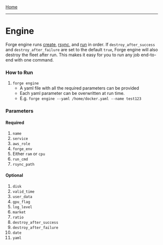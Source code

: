 [Home](index.md)

---

# Engine

Forge engine runs [create](create.md), [rsync](rsync.md), and [run](run.md) in order. If `destroy_after_success` and `destroy_after_failure` are set to the default `true`, Forge engine will also destroy the fleet after run. This makes it easy for you to run any job end-to-end with one command. 

### How to Run

1. `forge engine` 
	- A yaml file with all the required parameters can be provided
	- Each yaml parameter can be overwritten at run time.
	- E.g. `forge engine --yaml /home/docker.yaml --name test123`

### Parameters

#### Required 
1. `name`
2. `service`
3. `aws_role`
4. `forge_env`
5. Either `ram` or `cpu`
6. `run_cmd`
7. `rsync_path`


#### Optional 
1. `disk`
2. `valid_time`
3. `user_data`
4. `gpu_flag`
5. `log_level`
6. `market`
7. `ratio`
8. `destroy_after_success`
9. `destroy_after_failure`
10. `date`
11. `yaml`
